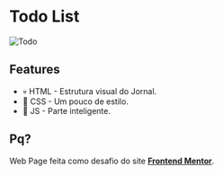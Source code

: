 # Todo List
<img src="https://i.ibb.co/VgN4dh3/Todo.gif" alt="Todo" border="0">

## Features
- 💀 HTML - Estrutura visual do Jornal.
- 👗 CSS - Um pouco de estilo.
- 🔌  JS - Parte inteligente.

## Pq?
Web Page feita como  desafio do site **[Frontend Mentor](https://www.frontendmentor.io/challenges)**.

